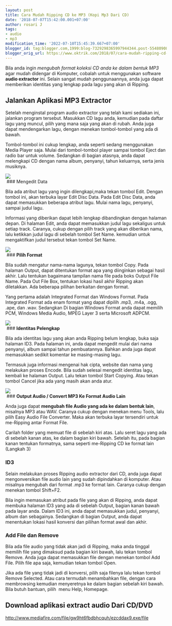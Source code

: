 ```yaml
---
layout: post
title: Cara Mudah Ripping CD ke MP3 (Kopi Mp3 Dari CD)
date: '2018-07-07T15:42:00.001+07:00'
author: rosari J
tags:
- audio
- mp3
modification_time: '2022-07-10T15:45:39.667+07:00'
blogger_id: tag:blogger.com,1999:blog-7329298365997944344.post-5548090846102453936
blogger_orig_url: https://www.oktrik.com/2018/07/cara-mudah-ripping-cd-ke-mp3-kopi-mp3.html
---
```


Bila anda ingin *mengubah format koleksi CD anda ke dalam bentuk MP3* agar mudah didengar di Komputer, cobalah untuk menggunakan software **audio extractor** ini. Selain sangat mudah penggunaannya, anda juga dapat memberikan identitas yang lengkap pada lagu yang akan di Ripping.

Jalankan Aplikasi MP3 Extractor
-------------------------------

Setelah menginstal program audio extractor yang telah kami sediakan ini, jalankan program tersebut. Masukkan CD lagu anda, kemudian pada daftar lagu yang muncul, pilih yang mana saja yang akan di rubah. Anda juga dapat mendengarkan lagu, dengan menekan tombol-tombol yang ada di bawah.

Tombol-tombol ini cukup lengkap, anda seperti sedang menggunakan Media Player saja. Mulai dari tombol-tombol player sampai tombol Eject dan radio bar untuk volume. Sedangkan di bagian atasnya, anda dapat melengkapi CD dengan nama album, penyanyi, tahun keluarnya, serta jenis musiknya.

[![](https://blogger.googleusercontent.com/img/b/R29vZ2xl/AVvXsEgVVpEgmYmTSKYXyYMH-Od2Jq0RAUCZG9YwKhHyIh7VKbcCZ7iGCmbi6G_75TvhsjwnPuVKSMqvAXXsxCPVWnuRzywFlR0bbNj8SHDq1dqXQttbWGSRC-o_LJngIA5sL3Ezhq1IsDJtPBP-oGQYGcR6tXUPXe4cZ-7VcPnjA8njDTMzza-H7GSNgYvSnw/w640-h400/ripping-1-800x500.jpg)](https://blogger.googleusercontent.com/img/b/R29vZ2xl/AVvXsEgVVpEgmYmTSKYXyYMH-Od2Jq0RAUCZG9YwKhHyIh7VKbcCZ7iGCmbi6G_75TvhsjwnPuVKSMqvAXXsxCPVWnuRzywFlR0bbNj8SHDq1dqXQttbWGSRC-o_LJngIA5sL3Ezhq1IsDJtPBP-oGQYGcR6tXUPXe4cZ-7VcPnjA8njDTMzza-H7GSNgYvSnw/s800/ripping-1-800x500.jpg)  
 ### Mengedit Data

Bila ada atribut lagu yang ingin dilengkapi,maka tekan tombol Edit. Dengan tombol ini, akan terbuka layar Edit Disc Data. Pada Edit Disc Data, anda dapat memasukkan beberapa atribut lagu. Mulai nama lagu, penyanyi, sampai judul lagu.

Informasi yang diberikan dapat lebih lengkap dibandingkan dengan halaman depan. Di halaman Edit, anda dapat memasukkan judul lagu sekaligus untuk setiap track. Caranya, cukup dengan pilih track yang akan diberikan nama, lalu ketikkan judul lagu di sebelah tombol Set Name. kemudian untuk mengaktifkan judul tersebut tekan tombol Set Name.

[![](https://blogger.googleusercontent.com/img/b/R29vZ2xl/AVvXsEjdFRlyysGOeWc7z1CSH9_3rDKnl26_2bjSXh22VLlHNTBfmmi5LjzMJMDefAp8V7zx51UdswMaccqMFiCk_cJb1nOwrGfVYYEew0zz-FviDBgGGHDrAoTmblqprsPITBHcifwT_ouWsLltJeQ3ybVlpeqDGmeyvQY-9JAvBvwZ0Y22eMEcgYQj4S2cdQ/w640-h522/scrshot.jpg)](https://blogger.googleusercontent.com/img/b/R29vZ2xl/AVvXsEjdFRlyysGOeWc7z1CSH9_3rDKnl26_2bjSXh22VLlHNTBfmmi5LjzMJMDefAp8V7zx51UdswMaccqMFiCk_cJb1nOwrGfVYYEew0zz-FviDBgGGHDrAoTmblqprsPITBHcifwT_ouWsLltJeQ3ybVlpeqDGmeyvQY-9JAvBvwZ0Y22eMEcgYQj4S2cdQ/s683/scrshot.jpg)  
 ### **Pilih Format**

Bila sudah mengatur nama-nama lagunya, tekan tombol Copy. Pada halaman Output, dapat ditentukan format apa yang diinginkan sebagai hasil akhir. Lalu tentukan bagaimana tampilan nama file pada boks Output File Name. Pada Out File Box, tentukan lokasi hasil akhir Ripping akan diletakkan. Ada beberapa pilihan berkaitan dengan format.

Yang pertama adalah Integrated Format dan Windows Format. Pada Integrated Format ada enam format yang dapat dipilih .mp3, .m4a, .ogg, .ape, dan .wav. Sedangkan Di bagian Windows Format anda dapat memilih PCM, Windows Media Audio, MPEG Layer 3 serta Microsoft ADPCM.

[![](https://blogger.googleusercontent.com/img/b/R29vZ2xl/AVvXsEjRobz06QXXn02kn9bNtda7SoOR8xyynk5yXgdeeSyMgzWjlWScVMH6XHmh4w6keGqFs8M0PCbf3nhh8Hut-UPp00RhGcKM5Lui2JPbEmkJLK_t3_YWpKujRqKFbQs98IiEyifrvIsRin4VdWHrYzPcr1Ml8M_XFj8trGC3VWufG8HU-GwQUSrxwU2IlA/w640-h482/scrshot3.png)](https://blogger.googleusercontent.com/img/b/R29vZ2xl/AVvXsEjRobz06QXXn02kn9bNtda7SoOR8xyynk5yXgdeeSyMgzWjlWScVMH6XHmh4w6keGqFs8M0PCbf3nhh8Hut-UPp00RhGcKM5Lui2JPbEmkJLK_t3_YWpKujRqKFbQs98IiEyifrvIsRin4VdWHrYzPcr1Ml8M_XFj8trGC3VWufG8HU-GwQUSrxwU2IlA/s920/scrshot3.png)  
 ### **Identitas Pelengkap**

Bila ada identitas lagu yang akan anda Ripping belum lengkap, buka saja halaman ID3. Pada halaman ini, anda dapat mengedit mulai dari nama penyanyi, album sampai tahun pembuatannya. Bahkan anda juga dapat memasukkan sedikit komentar ke masing-masing lagu.

Termasuk juga informasi mengenai hak cipta, website dan nama yang melakukan proses Encode. Bila sudah selesai mengedit identitas lagu, kembali ke halaman Output. Lalu tekan tombol Start Copying. Atau tekan tombol Cancel jika ada yang masih akan anda atur.

[![](https://blogger.googleusercontent.com/img/b/R29vZ2xl/AVvXsEg4utTnalehSbtIV_v00LmUOSR6k8VquBWmfZXsylg3r-kT1SbQVxXRnf79EgdJtqHDXEwBoWm8V9Q7vG22g8-hd7Yh657tPa9VTYdtcn9WC29CZQLBPJquFUDCch-8ErQKEFI1ORNpLc8BRn_Uaodvmfv1J2N4k2GpVpQxpWJzgB8UQ5zIUwwrOt0ZFQ/w640-h482/scrshot2.png)](https://blogger.googleusercontent.com/img/b/R29vZ2xl/AVvXsEg4utTnalehSbtIV_v00LmUOSR6k8VquBWmfZXsylg3r-kT1SbQVxXRnf79EgdJtqHDXEwBoWm8V9Q7vG22g8-hd7Yh657tPa9VTYdtcn9WC29CZQLBPJquFUDCch-8ErQKEFI1ORNpLc8BRn_Uaodvmfv1J2N4k2GpVpQxpWJzgB8UQ5zIUwwrOt0ZFQ/s920/scrshot2.png)  
 ### **Output Audio / Convert MP3 Ke Format Audio Lain**

Anda juga dapat **mengubah file Audio yang ada ke dalam bentuk lain**, misalnya MP3 atau WAV. Caranya cukup dengan menekan menu Tools, lalu pilih Easy Audio File Converter. Maka akan terbuka layar tersendiri untuk me-Ripping antar Format File.

Carilah folder yang memuat file di sebelah kiri atas. Lalu seret lagu yang ada di sebelah kanan atas, ke dalam bagian kiri bawah. Setelah itu, pada bagian kanan tentukan formatnya, sama seperti me-Ripping CD ke format lain (Langkah 3)

### **ID3**

Selain melakukan proses Ripping audio extractor dari CD, anda juga dapat mengonversikan file audio lain yang sudah dipindahkan di komputer. Atau misalnya mengubah dari format .mp3 ke format lain. Caranya cukup dengan menekan tombol Shift+F2.

Bila ingin memasukan atribut pada file yang akan di Ripping, anda dapat membuka halaman ID3 yang ada di sebelah Output, bagian kanan bawah pada layar anda. Dalam ID3 ini, anda dapat memasukkan judul, penyanyi, album dan sebagainya. Sedangkan di bagian Output, anda dapat menentukan lokasi hasil konversi dan pilihan format awal dan akhir.

### **Add File dan Remove**

Bila ada file audio yang tidak akan jadi di Ripping, maka anda tinggal memilih file yang dimaksud pada bagian kiri bawah, lalu tekan tombol Remove. Anda juga dapat memasukkan file dengan menekan tombol Add File. Pilih file apa saja, kemudian tekan tombol Open.

Jika ada file yang tidak jadi di konversi, pilih saja filenya lalu tekan tombol Remove Selected. Atau cara termudah menambahkan file, dengan cara membrowsing kemudian menyeretnya ke dalam bagian sebelah kiri bawah. Bila butuh bantuan, pilih  menu Help, Homepage.

**Download aplikasi extract audio Dari CD/DVD**
-----------------------------------------------

<http://www.mediafire.com/file/gw9ht6fbdbhcquh/ezcddax9.exe/file>


